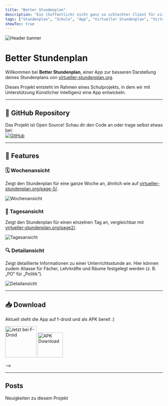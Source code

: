```yaml
---
title: "Better Stundenplan"
description: "Ein (hoffentlich) nicht ganz so schlechter Client für virtueller-stundenplan.org."
tags: ["Stundenplan", "Schule", "App", "Virtueller Stundenplan", "Virtueller Stundenplan App"]
showToc: true
---
```


![Header banner](/images/header_image.png)

# Better Stundenplan

Willkommen bei **Better Stundenplan**, einer App zur besseren Darstellung deines Stundenplans von [virtueller-stundenplan.org](https://virtueller-stundenplan.org).

Dieses Projekt entsteht im Rahmen eines Schulprojekts, in dem wir mit Unterstützung Künstlicher Intelligenz eine App entwickeln.

---

## 🔗 GitHub Repository

Das Projekt ist Open Source! Schau dir den Code an oder trage selbst etwas bei:  
[![GitHub](https://img.shields.io/badge/GitHub-Repository-181717?style=for-the-badge&logo=github)](https://github.com/LarvenStein/better-stundenplan)

---

## 📌 Features

### 🗓 Wochenansicht
Zeigt den Stundenplan für eine ganze Woche an, ähnlich wie auf [virtueller-stundenplan.org/page-5/](https://virtueller-stundenplan.org/page-5/).

![Wochenansicht](/images/demo_weekly.png)

### 📅 Tagesansicht
Zeigt den Stundenplan für einen einzelnen Tag an, vergleichbar mit [virtueller-stundenplan.org/page2/](https://virtueller-stundenplan.org/page2/).

![Tagesansicht](/images/demo_daily.png)

### 🔍 Detailansicht
Zeigt detaillierte Informationen zu einer Unterrichtsstunde an. Hier können zudem Aliasse für Fächer, Lehrkräfte und Räume festgelegt werden (z. B. „PO“ für „Politik“).

![Detailansicht](/images/demo_details.png)

---

## 📥 Download

Aktuell steht die App auf f-droid und als APK bereit :)

[<img src="https://f-droid.org/badge/get-it-on-de.png"
    alt="Jetzt bei F-Droid"
    height="100">](https://f-droid.org/packages/in.eike.better_stundenplan)
[<img src="/images/apk-badge.png"
    alt="APK Download"
    height="80">](https://github.com/LarvenStein/better-stundenplan/releases)


-->

---

## Posts
Neuigkeiten zu diesem Projekt